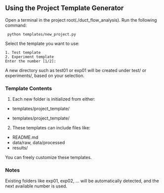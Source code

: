 ## Using the Project Template Generator
Open a terminal in the project root(./duct_flow_analysis).
Run the following command:

```
 python templates/new_project.py
```
Select the template you want to use:
```
1. Test template
2. Experiment template
Enter the number [1/2]:
```
A new directory such as test01 or exp01 will be created under test/ or experiments/, based on your selection.

### Template Contents
1. Each new folder is initialized from either:

- templates/project_template/

- templates/project_template/

2. These templates can include files like:
  
- README.md
- data/raw, data/processed
- results/

You can freely customize these templates.

### Notes
Existing folders like exp01, exp02, ... will be automatically detected, and the next available number is used.

